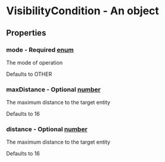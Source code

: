 

# VisibilityCondition - An object



## Properties



### mode - Required [enum](enum)



 The mode of operation



Defaults to OTHER



### maxDistance - Optional [number](number)



 The maximum distance to the target entity



Defaults to 16



### distance - Optional [number](number)



 The maximum distance to the target entity



Defaults to 16

